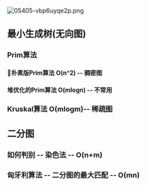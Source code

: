 ![05405-vbp6uyqe2p.png](http://images.zshaopingb.cn/2019/07/3596239028.png)
## 最小生成树(无向图)
### Prim算法
#### 朴素版Prim算法 O(n^2) -- 稠密图

#### 堆优化的Prim算法 O(mlogn) -- 不常用
### Kruskal算法 O(mlogm)-- 稀疏图
## 二分图
### 如何判别 -- 染色法 -- O(n+m)
### 匈牙利算法 -- 二分图的最大匹配 -- O(mn)